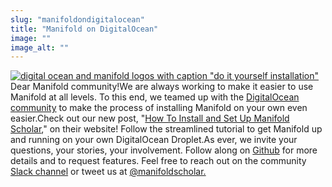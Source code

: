 ```yaml
---
slug: "manifoldondigitalocean"
title: "Manifold on DigitalOcean"
image: ""
image_alt: ""
---
```




<!--truncate-->

[![digital ocean and manifold logos with caption "do it yourself installation"](/img/blog/legacy_wp/2018/11/digoceanmanifold.jpg)](/img/blog/legacy_wp/2018/11/digoceanmanifold.jpg)Dear Manifold community!We are always working to make it easier to use Manifold at all levels. To this end, we teamed up with the [DigitalOcean community](https://www.digitalocean.com/) to make the process of installing Manifold on your own even easier.Check out our new post, "[How To Install and Set Up Manifold Scholar](https://www.digitalocean.com/community/tutorials/how-to-install-and-set-up-manifold-scholar),"&nbsp;on their website!&nbsp;Follow the streamlined tutorial to get Manifold up and running on your own DigitalOcean Droplet.As ever, we invite your questions, your stories, your involvement. Follow along on [Github](https://github.com/ManifoldScholar/manifold/projects/7) for more details and to request features. Feel free to reach out on the community [Slack channel](https://manifold-slackin.herokuapp.com/) or tweet us at [@manifoldscholar.](https://twitter.com/ManifoldScholar) &nbsp;

